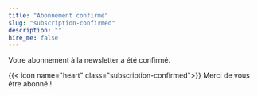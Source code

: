 ```yaml
---
title: "Abonnement confirmé"
slug: "subscription-confirmed"
description: ""
hire_me: false
---
```


Votre abonnement à la newsletter a été confirmé.

{{< icon name="heart" class="subscription-confirmed">}} Merci de vous être abonné !
